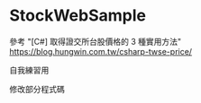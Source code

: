 # StockWebSample
參考 "[C#] 取得證交所台股價格的 3 種實用方法" https://blog.hungwin.com.tw/csharp-twse-price/

自我練習用

修改部分程式碼
